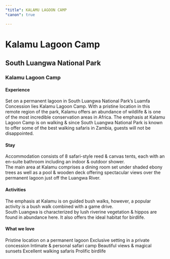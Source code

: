 ```yaml
---
"title": KALAMU LAGOON CAMP
"canon": true

---
```


# Kalamu Lagoon Camp
## South Luangwa National Park
### Kalamu Lagoon Camp

#### Experience
Set on a permanent lagoon in South Luangwa National Park’s Luamfa Concession lies Kalamu Lagoon Camp.
With a pristine location in this remote region of the park, Kalamu offers an abundance of wildlife &amp; is one of the most incredible conservation areas in Africa.
The emphasis at Kalamu Lagoon Camp is on walking &amp; since South Luangwa National Park is known to offer some of the best walking safaris in Zambia, guests will not be disappointed.

#### Stay
Accommodation consists of 8 safari-style reed &amp; canvas tents, each with an en-suite bathroom including an indoor &amp; outdoor shower.  
The main area at Kalamu comprises a dining room set under shaded ebony trees as well as a pool &amp; wooden deck offering spectacular views over the permanent lagoon just off the Luangwa River.

#### Activities
The emphasis at Kalamu is on guided bush walks, however, a popular activity is a bush walk combined with a game drive.  
South Luangwa is characterized by lush riverine vegetation &amp; hippos are found in abundance here.  It also offers the ideal habitat for birdlife.


#### What we love
Pristine location on a permanent lagoon
Exclusive setting in a private concession
Intimate &amp; personal safari camp
Beautiful views &amp; magical sunsets
Excellent walking safaris
Prolific birdlife